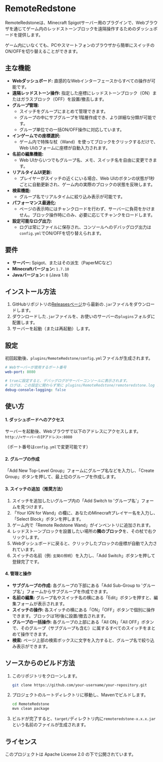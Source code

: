 # RemoteRedstone

RemoteRedstoneは、Minecraft Spigotサーバー用のプラグインで、Webブラウザを通じてゲーム内のレッドストーンブロックを遠隔操作するためのダッシュボードを提供します。

ゲーム内にいなくても、PCやスマートフォンのブラウザから簡単にスイッチのON/OFFを切り替えることができます。

## 主な機能

*   **Webダッシュボード:** 直感的なWebインターフェースからすべての操作が可能です。
*   **遠隔レッドストーン操作:** 指定した座標にレッドストーンブロック（ON）またはガラスブロック（OFF）を設置/撤去します。
*   **グループ管理:**
    *   スイッチをグループにまとめて管理できます。
    *   グループの中にサブグループを1階層作成でき、より詳細な分類が可能です。
    *   グループ単位での一括ON/OFF操作に対応しています。
*   **インゲームでの座標選択:**
    *   ゲーム内で特殊な杖（Wand）を使ってブロックをクリックするだけで、Web UIのフォームに座標が自動入力されます。
*   **名前の編集機能:**
    *   Web UIからいつでもグループ名、メモ、スイッチ名を自由に変更できます。
*   **リアルタイムUI更新:**
    *   プレイヤーがスイッチの近くにいる場合、Web UIのボタンの状態が1秒ごとに自動更新され、ゲーム内の実際のブロックの状態を反映します。
*   **検索機能:**
    *   グループ名でリアルタイムに絞り込み表示が可能です。
*   **パフォーマンス最適化:**
    *   ページの表示時にはチャンクロードを行わず、サーバーに負荷をかけません。ブロック操作時にのみ、必要に応じてチャンクをロードします。
*   **設定可能なログ出力:**
    *   ログは常にファイルに保存され、コンソールへのデバッグログ出力は`config.yml`でON/OFFを切り替えられます。

## 要件

*   **サーバー:** Spigot、またはその派生（PaperMCなど）
*   **Minecraftバージョン:** `1.7.10`
*   **Javaバージョン:** `8` (Java 1.8)

## インストール方法

1.  GitHubリポジトリの[Releasesページ](https://github.com/ayuruka/RemoteRedStone/releases)から最新の`.jar`ファイルをダウンロードします。
2.  ダウンロードした`.jar`ファイルを、お使いのサーバーの`plugins`フォルダに配置します。
3.  サーバーを起動（または再起動）します。

## 設定

初回起動後、`plugins/RemoteRedstone/config.yml`ファイルが生成されます。

```yaml
# Webサーバーが使用するポート番号
web-port: 8080

# trueに設定すると、デバッグログがサーバーコンソールに表示されます。
# ログは、この設定に関わらず常に plugins/RemoteRedstone/remoteredstone.log ファイルに保存されます。
debug-console-logging: false
```

## 使い方

#### 1. ダッシュボードへのアクセス

サーバーを起動後、Webブラウザで以下のアドレスにアクセスします。
`http://<サーバーのIPアドレス>:8080`

（ポート番号は`config.yml`で変更可能です）

#### 2. グループの作成

「Add New Top-Level Group」フォームにグループ名などを入力し、「Create Group」ボタンを押して、最上位のグループを作成します。

#### 3. スイッチの追加（推奨方法）

1.  スイッチを追加したいグループ内の「Add Switch to 'グループ名'」フォームを見つけます。
2.  「Your IGN for Wand」の欄に、あなたのMinecraftプレイヤー名を入力し、「Select Block」ボタンを押します。
3.  ゲーム内で「Remote Redstone Wand」がインベントリに追加されます。
4.  レッドストーンブロックを設置したい場所の**隣のブロック**を、その杖で右クリックします。
5.  Webダッシュボードに戻ると、クリックしたブロックの座標が自動で入力されています。
6.  スイッチの名前（例: `玄関の照明`）を入力し、「Add Switch」ボタンを押して登録完了です。

#### 4. 管理と操作

*   **サブグループの作成:** 各グループの下部にある「Add Sub-Group to 'グループ名'」フォームからサブグループを作成できます。
*   **名前の編集:** グループ名やスイッチ名の横にある「Edit」ボタンを押すと、編集フォームが表示されます。
*   **スイッチの操作:** 各スイッチの横にある「ON」「OFF」ボタンで個別に操作できます。ブロックは1秒後に設置/撤去されます。
*   **グループの一括操作:** 各グループの上部にある「All ON」「All OFF」ボタンで、そのグループ（サブグループも含む）に属するすべてのスイッチをまとめて操作できます。
*   **検索:** ページ上部の検索ボックスに文字を入力すると、グループ名で絞り込み表示ができます。

## ソースからのビルド方法

1.  このリポジトリをクローンします。
    ```sh
    git clone https://github.com/your-username/your-repository.git
    ```
2.  プロジェクトのルートディレクトリに移動し、Mavenでビルドします。
    ```sh
    cd RemoteRedstone
    mvn clean package
    ```
3.  ビルドが完了すると、`target/`ディレクトリ内に`remoteredstone-x.x.x.jar`という名前のファイルが生成されます。

## ライセンス

このプロジェクトは Apache License 2.0 の下で公開されています。
